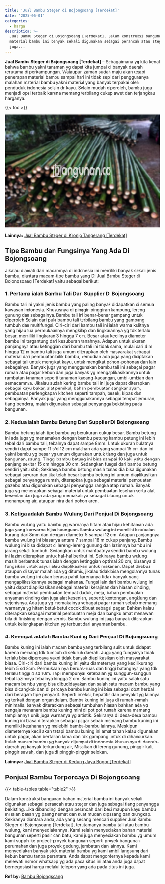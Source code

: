 ```yaml
---
title: 'Jual Bambu Steger di Bojongsoang [Terdekat]'
date: '2025-06-01'
categories:
  - harga
description: >-
  Jual Bambu Steger di Bojongsoang [Terdekat]. Dalam konstruksi bangunan bahan
  material bambu ini banyak sekali digunakan sebagai perancah atau steger dan
  juga...
---
```


**Jual Bambu Steger di Bojongsoang \[Terdekat\]** – Sebagaimana yg kita kenal bahwa bambu yakni tanaman yg dapat kita jumpai di banyak daerah terutama di perkampungan. Walaupun zaman sudah maju akan tetapi penerapan material bambu sampai hari ini tidak sepi dari penggunanya malahan material bambu yakni material yang banyak terpakai oleh penduduk indonesia selain dr kayu. Selain mudah diperoleh, bambu juga menjadi opsi terbaik karena memang terbilang cukup awet dan terjangkau harganya.

{{< toc >}}

![Jual Bambu Steger di Bojongsoang [Terdekat]](/images/jual-bambu-tali-33.png)

**Lainnya:** [Jual Bambu Steger di Kronjo Tangerang \[Terdekat\]](https://bambu.bangunan.co/jual-bambu-steger-di-kronjo-tangerang-terdekat/)

## Tipe Bambu dan Fungsinya Yang Ada Di Bojongsoang

Jikalau diamati dari macamnya di indonesia ini memiliki banyak sekali jenis bambu, diantara macam-tipe bambu yang Di Jual Bambu Steger di Bojongsoang \[Terdekat\] yaitu sebagai berikut;

### 1\. Pertama ialah Bambu Tali Dari Supplier Di Bojongsoang

Bambu tali ini yakni jenis bambu yang paling banyak didapatkan di semua kawasan indonesia. Khususnya di pinggir-pinggiran kampung, lereng gunung dan sebagainya. Bambu tali ini benar-benar gampang untuk diperoleh Selain dari pula bambu tali terbilang bambu yang gampang tumbuh dan multifungsi. Ciri-ciri dari bambu tali ini ialah warna kulitnya yang hijau tua permukaannya mengkilap dan lingkarannya yg tdk terlalu besar, memiliki lingkaran 3 hingga 7 cm. Besar atau kecilnya diameter bambu ini tergantung dari kesuburan tanahnya. Adapun untuk ukuran panjangnya atau ketinggian dari bambu tali ini tidak sama, mulai dari 4 m hingga 12 m bambu tali juga umum diterapkan oleh masyarakat sebagai material dari pembuatan bilik bambu, kemudian ada juga yang diciptakan sebagai tali untuk mengikat kayu, untuk mengikat pohon-pohonan dan lain sebagainya. Banyak juga yang menggunakan bambu tali ini sebagai pagar rumah atau pagar kebun dan juga banyak yg mengaplikasikannya untuk rambatan tanaman seperti tanaman kacang-kacangan, umbi-umbian dan semacamnya. Jikalau sudah kering bambu tali ini juga dapat diterapkan sebagai kayu bakar, alat pemikul, bahan pembuatan sangkar ayam, pembuatan perlengkapan kitchen seperti tampah, besek, kipas dan sebagainya. Banyak juga yang menggunakannya sebagai tempat jemuran, tiang bendera, malah digunakan sebagai penyangga bekisting pada bangunan.

### 2\. Kedua ialah Bambu Betung Dari Supplier Di Bojongsoang

Bambu betung ialah tipe bambu yg berukuran cukup besar. Bambu betung ini ada juga yg menamakan dengan bambu petung bambu petung ini lebih tebal dari bambu tali, tebalnya dapat sampe 8mm. Untuk ukuran bulatnya sendiri dapat sampe 11 s/d 12 cm malahan ada yang sampai 15 cm dan ini yakni bambu yg besar yg umum digunakan untuk tiang dan juga untuk bangunan, saung. Tinggi bambu betung ini bisa sampai 10 kaki yaitu dengan panjang sekitar 15 cm hingga 30 cm. Sedangkan fungsi dari bambu betung sendiri yaitu sbb; Sekiranya bambu betung masih tunas dia bisa digunakan sebagai sayuran dan jika telah besar bambu betung ini umum diaplikasikan sebagai penyangga rumah, diterapkan juga sebagai material pembuatan gazebo atau digunakan sebagai penyangga rangka atap rumah. Banyak juga yg menerapkan sebagai material untuk pembuatan lesehan serta alat kesenian dan juga ada yang memakainya sebagai tabung untuk menampung air, ataupun nira dari pohon aren.

### 3\. Ketiga adalah Bambu Wulung Dari Penjual Di Bojongsoang

Bambu wulung yaitu bambu yg warnanya hitam atau hijau kehitaman ada juga yang berwarna hijau keunguan. Bambu wulung ini memiliki ketebalan kurang dari 8mm dan dengan diameter 5 sampai 12 cm. Adapun panjangnya bambu wulung ini biasanya antara 7 sampai 18 m cukup panjang. Bambu wulung ini bisa didapat di lereng-lereng gunung dan lazimnya bambu ini jarang sekali tumbuh. Sedangkan untuk manfaatnya sendiri bambu wulung ini lazim diterapkan untuk hal-hal berikut ini. Sekiranya bambu wulung masih berbentuk tunas ialah dengan ketinggian optimal 20 cm, biasanya di fungsikan untuk sayur atau diaplikasikan untuk makanan. Dapat direbus ataupun di sayur malah ada yg ditumis, jikalau tidak bisa mengolahnya tunas bambu wulung ini akan berasa pahit karenanya tidak banyak yang mengaplikasikannya sebagai makanan. Fungsi lain dari bambu wulung ini yaitu dapat diaplikasikan sebagai material kerajinan dan hiasan dinding, sebagai material pembuatan tempat duduk, meja, bahan pembuatan anyaman dinding dan juga alat kesenian, seperti; kentongan, angklung dan sejenisnya. Ada juga yg memakainya sebagai pagar rumah sebab memang warnanya yg hitam betul-betul cocok dibuat sebagai pagar. Bahkan kalau diterapkan sebagai material pembuatan meja dan bangku amat menawan bila di finishing dengan vernis. Bambu wulung ini juga banyak diterapkan untuk kelengkapan kitchen yg terbuat dari anyaman bambu.

### 4\. Keempat adalah Bambu Kuning Dari Penjual Di Bojongsoang

Bambu kuning ini ialah macam bambu yang terbilang sulit untuk didapat karena memang tdk tumbuh di seluruh daerah. Juga yang fungsinya tidak terlalu bisa dipercaya yakni tidak banyak diaplikasikan oleh masyarakat biasa. Ciri-ciri dari bambu kuning ini yaitu diameternya yang kecil kurang lebih 5 sd 8cm. Permukaan nya beruas-ruas dan tinggi batangnya yang tdk terlalu tinggi 4 sd 10m. Tapi mempunyai ketebalan yg sungguh-sungguh tebal lazimnya tebalnya hingga 2 cm. Bambu kuning ini yaitu salah satu macam bambu yang bisa dibudidayakan dan salah satu macam bambu yang bisa dicangkok dan di percaya bambu kuning ini bisa sebagai obat herbal dari beragam tipe penyakit. Seperti infeksi, hepatitis dan penyakit yg lainnya yg terkait dengan organ dalam. Bambu kuning ini juga di rumah-rumah minimalis, banyak diterapkan sebagai tumbuhan hiasan bahkan ada yg sengaja menanam bambu kuning mini di pot pot rumah karena memang tampilannya unik juga warnanya yg artistik. Sekiranya di desa-desa bambu kuning ini biasa diterapkan sebagai pagar sebab memang bambu kuning ini memiliki ketahanan yg melebihi bambu-bambu lainnya. Meskipun diameternya kecil akan tetapi bambu kuning ini amat tahan kalau digunakan untuk pagar, akan bertahan lama dan tdk gampang untuk di dihancurkan. Itulah macam bambu yg banyak dijumpai di indonesia khususnya di daerah-daerah yg banyak terkandung air, Misalkan di lereng gunung, pinggir kali, pinggir sawah, dan juga di pinggir-pinggir selokan.

**Lainnya:** [Jual Bambu Steger di Kedung Jaya Bogor \[Terdekat\]](https://bambu.bangunan.co/jual-bambu-steger-di-kedung-jaya-bogor-terdekat/)

## Penjual Bambu Terpercaya Di Bojongsoang

{{< table-tables table="table2" >}}

Dalam konstruksi bangunan bahan material bambu ini banyak sekali digunakan sebagai perancah atau steger dan juga sebagai tiang penyangga bekisting. Jika dibandingi dengan perancah dari besi maupun kayu bambu ini ialah bahan yg paling hemat dan kuat mudah dipasang dan diungkap. Sekiranya diantara anda, ada yang sedang mencari supplier Jual Bambu Steger di Bojongsoang \[Terdekat\], terutamanya bambu tali atau bambu wulung, kami menyediakannya. Kami selain menyediakan bahan material bangunan seperti pasir dan batu, kami juga menyediakan bambu yg umum kami supply ke project-proyek bangunan seperti proyek bangunan perumahan dan juga proyek gedung, jembatan dan lainnya. Kami menyediakan banyak stok material bambu yg kami ambil langsung dari kebun bambu tanpa perantara. Anda dapat mengordernya kepada kami melewati nomor whatsapp yg ada pada situs ini atau anda juga dapat bernegosiasi harga melalui telepon yang ada pada situs ini juga.

**Ref by:** [Bambu Bojongsoang](https://id.wikipedia.org/wiki/Bambu)
